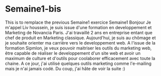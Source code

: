 # Semaine1-bis
This is to remplace the previous Semaine1 exercice 
Semaine1
Bonjour
Je m'appel Liv houssein,
je suis issue d'une formation en developpement et Marketing de Novancia Paris. 
J'ai travaillé 2 ans en entreprise entant que chef de produit en Marketing classique.
Aujourd'hui, je suis au chômage et je souhaite orienter ma carrière vers le developpement web.
A l'issue de la formation Sipmlon, je veux pouvoir maitriser les outils du marketing web, être capable
de réaliser le developpement d'un site web et avoir un maximum de culture et d'outils pour coolaborer efficacement avec toute la chaine.
A ce jour, j'ai utilisé quelques outils marketing comme l'e-mailing mais je n'ai jamais codé.
Du coup, j'ai hâte de voir la suite :)
